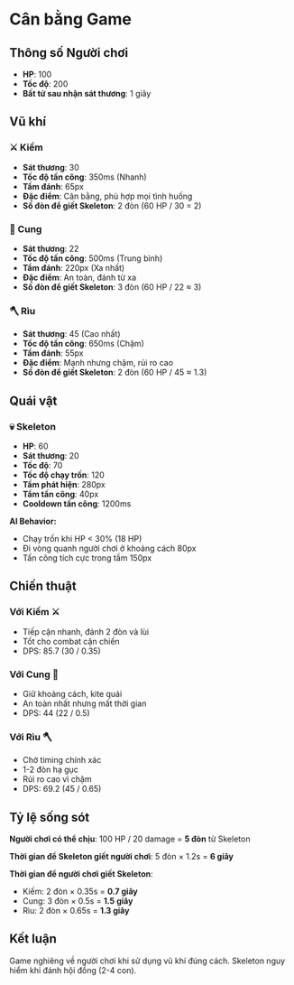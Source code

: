 # Cân bằng Game

## Thông số Người chơi
- **HP**: 100
- **Tốc độ**: 200
- **Bất tử sau nhận sát thương**: 1 giây

## Vũ khí

### ⚔️ Kiếm
- **Sát thương**: 30
- **Tốc độ tấn công**: 350ms (Nhanh)
- **Tầm đánh**: 65px
- **Đặc điểm**: Cân bằng, phù hợp mọi tình huống
- **Số đòn để giết Skeleton**: 2 đòn (60 HP / 30 = 2)

### 🏹 Cung
- **Sát thương**: 22
- **Tốc độ tấn công**: 500ms (Trung bình)
- **Tầm đánh**: 220px (Xa nhất)
- **Đặc điểm**: An toàn, đánh từ xa
- **Số đòn để giết Skeleton**: 3 đòn (60 HP / 22 ≈ 3)

### 🪓 Rìu
- **Sát thương**: 45 (Cao nhất)
- **Tốc độ tấn công**: 650ms (Chậm)
- **Tầm đánh**: 55px
- **Đặc điểm**: Mạnh nhưng chậm, rủi ro cao
- **Số đòn để giết Skeleton**: 2 đòn (60 HP / 45 ≈ 1.3)

## Quái vật

### 💀 Skeleton
- **HP**: 60
- **Sát thương**: 20
- **Tốc độ**: 70
- **Tốc độ chạy trốn**: 120
- **Tầm phát hiện**: 280px
- **Tầm tấn công**: 40px
- **Cooldown tấn công**: 1200ms

**AI Behavior:**
- Chạy trốn khi HP < 30% (18 HP)
- Đi vòng quanh người chơi ở khoảng cách 80px
- Tấn công tích cực trong tầm 150px

## Chiến thuật

### Với Kiếm ⚔️
- Tiếp cận nhanh, đánh 2 đòn và lùi
- Tốt cho combat cận chiến
- DPS: 85.7 (30 / 0.35)

### Với Cung 🏹
- Giữ khoảng cách, kite quái
- An toàn nhất nhưng mất thời gian
- DPS: 44 (22 / 0.5)

### Với Rìu 🪓
- Chờ timing chính xác
- 1-2 đòn hạ gục
- Rủi ro cao vì chậm
- DPS: 69.2 (45 / 0.65)

## Tỷ lệ sống sót

**Người chơi có thể chịu**: 100 HP / 20 damage = **5 đòn** từ Skeleton

**Thời gian để Skeleton giết người chơi**: 5 đòn × 1.2s = **6 giây**

**Thời gian để người chơi giết Skeleton**:
- Kiếm: 2 đòn × 0.35s = **0.7 giây**
- Cung: 3 đòn × 0.5s = **1.5 giây**
- Rìu: 2 đòn × 0.65s = **1.3 giây**

## Kết luận
Game nghiêng về người chơi khi sử dụng vũ khí đúng cách. Skeleton nguy hiểm khi đánh hội đồng (2-4 con).
